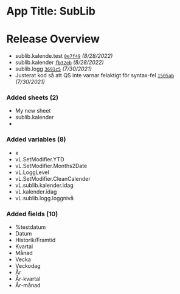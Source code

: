 # App Title: SubLib
# Release Overview

* sublib.kalende.test [`0e7f49`](https://github.com/veglar/qliksense-sublib/commit/0e7f4952451fe1fb0b7dc744f5246a967c35c961) *(8/28/2022)*
* sublib.kalender [`fb32eb`](https://github.com/veglar/qliksense-sublib/commit/fb32ebd5392f9fe089c5d0b24be9d657e14f76aa) *(8/28/2022)*
* sublib.logg [`3691c5`](https://github.com/veglar/qliksense-sublib/commit/3691c59f84c1a5adaf4bff81a51402d345af055b) *(7/30/2021)*
* Justerat kod så att QS inte varnar felaktigt för syntax-fel [`1505ab`](https://github.com/veglar/qliksense-sublib/commit/1505ab6639e635c4942197e38de19d730f878f58) *(7/30/2021)*

### Added sheets (2)
* My new sheet
* sublib.kalender
* 

### Added variables (8)
* x
* vL.SetModifier.YTD
* vL.SetModifier.Months2Date
* vL.LoggLevel
* vL.SetModifier.CleanCalender
* vL.sublib.kalender.idag
* vL.kalender.idag
* vL.sublib.logg.loggnivå

### Added fields (10)
* %testdatum
* Datum
* Historik/Framtid
* Kvartal
* Månad
* Vecka
* Veckodag
* År
* År-kvartal
* År-månad